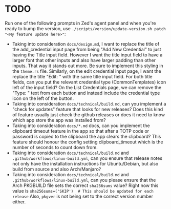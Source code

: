# TODO

Run one of the following prompts in Zed's agent panel and when you're ready to bump the version, use `./scripts/version/update-version.sh patch "<My feature update here>"`:

- Taking into consideration `docs/design.md`, I want to replace the title of the add_credential input page from being "Add New Credential" to just having the Title input field. However I want the title input field to have a larger font that other inputs and also have larger padding than other inputs. That way it stands out more. Be sure to implement this styling in the `theme.rs` file. Similarly, on the edit credential input page, I want the replace the title "Edit: <Credential Title>" with the same title input field. For both title fields, can you put the relevant credential type (CommonTemplates) icon left of the input field? On the List Credentials page, we can remove the "Type: <insert credential type here>" text from each button and instead include the credential type icon on the left of the button.
- Taking into consideration `docs/technical/build.md`, can you implement a "check for updates" feature that looks for new releases? Does this kind of feature usually just check the github releases or does it need to know which app store the app was installed from?
- Taking into consideration `docs/*.md` docs, can you implement the clipboard timeout feature in the app so that after a TOTP code or password is copied to the clipboard the app clears the clipboard? This feature should honour the config setting clipboard_timeout which is the number of seconds to count down from.
- Taking into consideration `docs/technical/build.md` and `.github/workflows/linux-build.yml`, can you ensure that release notes not only have the installation instructions for Ubuntu/Debian, but also build from source and also Arch/Manjaro?
- Taking into consideration `docs/technical/build.md` and `.github/workflows/linux-build.yml`, can you please ensure that the Arch PKGBUILD file sets the correct `sha256sums` value? Right now this value is `sha256sums=('SKIP')  # This should be updated for each release` Also, `pkgver` is not being set to the correct version number either.

